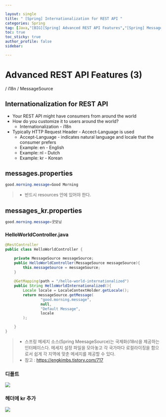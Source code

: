```yaml
---

layout: single
title: " [Spring] Internationalization for REST API "
categories: Spring
tag: [Java,"[BIG][Spring] Advanced REST API Features","[Spring] MessageSource","[Spring] i18n"]
toc: true
toc_sticky: true
author_profile: false
sidebar:

---
```

# Advanced REST API Features (3)

/ i18n / MessageSource

## Internationalization for REST API
- Your REST API might have consumers from around the world
- How do you customize it to users around the world?
	- Internationalization - i18n
- Typically HTTP Request Header - Accect-Language is used
	- Accept-Language - indicates natural language and locale that the consumer prefers
	- Example: en - English
	- Example: nl - Dutch
	- Example: kr - Korean

## messages.properties
```java
good.morning.message=Good Morning
```
>- 반드시 resources 안에 있어야 한다.
## messages_kr.properties
```java
good.morning.message=굿모닝
```

### HelloWorldController.java
```java
@RestController
public class HelloWorldController {

    private MessageSource messageSource;
    public HelloWorldController(MessageSource messageSource){
        this.messageSource = messageSource;
    }
    
    @GetMapping(path = "/hello-world-internationalized")
    public String HelloWorldInternationalized(){
        Locale locale = LocaleContextHolder.getLocale();
        return messageSource.getMessage(
                "good.morning.message",
                null,
                "Default Message",
                locale
        );

    }
}
```
>- 스프링 메세지 소스(Spring MeesageSource)는 국제화(i18n)을 제공하는 인터페이스다. 메세지 설정 파일을 모아놓고 각 국가마다 로컬라이징을 함으로서 쉽게 각 지역에 맞춘 메세지를 제공할 수 있다. 
>- 참고 : https://engkimbs.tistory.com/717

### 디폴트
![](https://i.imgur.com/U1iKkIU.png)

### 헤더에 kr 추가
![](https://i.imgur.com/yO8Ctux.png)
